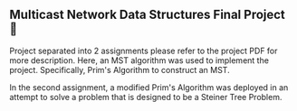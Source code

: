 Multicast Network Data Structures Final Project 🛜
-------------------------------------------------------
Project separated into 2 assignments please refer to the project PDF for more description.
Here, an MST algorithm was used to implement the project. Specifically, Prim's Algorithm to construct an MST.

In the second assignment, a modified Prim's Algorithm was deployed in an attempt to solve a problem that is designed to be a Steiner Tree Problem.
